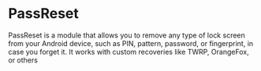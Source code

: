 # PassReset
PassReset is a module that allows you to remove any type of lock screen from your Android device, such as PIN, pattern, password, or fingerprint, in case you forget it. It works with custom recoveries like TWRP, OrangeFox, or others
